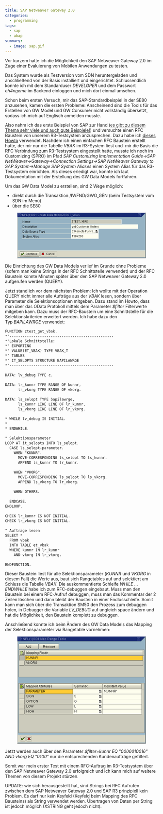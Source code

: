 ```yaml
---
title: SAP Netweaver Gateway 2.0
categories:
  - programming
tags:  
  - sap
  - abap
summary:
  - image: sap.gif
---
```

Vor kurzem hatte ich die Möglichkeit den SAP Netweaver Gateway 2.0 im Zuge einer Evaluierung von Mobilen Anwendungen zu testen.

Das System wurde als Testversion vom SDN heruntergeladen und anschließend von der Basis installiert und eingerichtet. Schlussendlich konnte ich mit dem Standarduser _DEVELOPER_ und dem Passwort _ch4ngeme_ im Backend einloggen und mich dort einmal umsehen.

Schon beim ersten Versuch, mir das SAP-Standardbeispiel in der SE80 anzusehen, kamen die ersten Probleme: Anscheinend sind die Tools für das Erstellen von GW Model und GW Consumer nicht vollständig übersetzt, sodass ich mich auf Englisch anmelden musste.

Also nahm ich das erste Beispiel von SAP zur Hand ([es gibt zu diesem Thema sehr viele und auch gute Beispiele!](http://www.sdn.sap.com/irj/sdn/index?rid=/webcontent/uuid/c0a638d0-8478-2e10-8eb4-f157b64fb221)) und versuchte einen RFC Baustein von unserem R3-Testsystem anzusprechen. Dazu habe ich [dieses Howto](http://www.sdn.sap.com/irj/sdn/go/portal/prtroot/docs/library/uuid/a0b24f72-d4e2-2e10-ce9e-dc24975ddd80) verwendet. Nachdem ich einen einfachen RFC Baustein erstellt hatte, der mir nur die Tabelle _VBAK_ im R3-System liest und  mir die Basis die RFC Verbindung zum R3-Testsystem eingestellt hatte, musste ich noch im Customizing (SPRO) im Pfad _SAP Customizing Implementation Guide->SAP NetWeaver->Gateway->Connection Settings->SAP NetWeaver Gateway to SAP System->Manage SAP System Aliases_ einen System Alias für das R3-Testsystem einrichten. Als dieses erledigt war, konnte ich laut Dokumentation mit der Erstellung des GW Data Models fortfahren.

Um das GW Data Model zu erstellen, sind 2 Wege möglich:

* direkt durch die Transaktion /IWFND/GWO_GEN (beim Testsystem vom SDN im Menü)
* über die SE80
<figure><a href="/images/2012/01/create_data_model_1.png"><img src="/images/2012/01/create_data_model_1.png" alt="Erstellung des GW Data Model - Schritt 1"></a></figure>

Die Einrichtung des GW Data Models verlief im Grunde ohne Probleme (sofern man keine Strings in der RFC Schnittstelle verwendet) und der RFC Baustein konnte Minuten später über den SAP Netweaver Gateway 2.0 aufgerufen werden (QUERY).

Jetzt stand ich vor dem nächsten Problem: Ich wollte mit der Operation QUERY nicht immer alle Aufträge aus der _VBAK_ lesen, sondern über Parameter die Selektionsoptionen mitgeben. Dazu stand im Howto, dass man über das OData Protokoll mittels dem Parameter _$filter_ Filterwerte mitgeben kann. Dazu muss der RFC-Baustein um eine Schnittstelle für die Selektionskriterien erweitert werden. Ich habe dazu den Typ _BAPILAWRGE_ verwendet:

```
FUNCTION ztest_get_vbak.
*"------------------------------------------------
*"Lokale Schnittstelle:
*" EXPORTING
*" VALUE(ET_VBAK) TYPE VBAK_T
*" TABLES
*" IT_SELOPTS STRUCTURE BAPILAWRGE
*"------------------------------------------------

DATA: lv_debug TYPE c.

DATA: lr_kunnr TYPE RANGE OF kunnr,
      lr_vkorg TYPE RANGE OF vkorg.

DATA: ls_selopt TYPE bapilawrge,
      ls_kunnr LIKE LINE OF lr_kunnr,
      ls_vkorg LIKE LINE OF lr_vkorg.

* WHILE lv_debug IS INITIAL.
*
* ENDWHILE.

" Selektionsparameter
LOOP AT it_selopts INTO ls_selopt.
  CASE ls_selopt-parameter.
    WHEN "KUNNR".
      MOVE-CORRESPONDING ls_selopt TO ls_kunnr.
      APPEND ls_kunnr TO lr_kunnr.

    WHEN "VKORG".
      MOVE-CORRESPONDING ls_selopt TO ls_vkorg.
      APPEND ls_vkorg TO lr_vkorg.

    WHEN OTHERS.

  ENDCASE.
ENDLOOP.

CHECK lr_kunnr IS NOT INITIAL.
CHECK lr_vkorg IS NOT INITIAL.

" Aufträge lesen
SELECT *
  FROM vbak
  INTO TABLE et_vbak
  WHERE kunnr IN lr_kunnr
    AND vkorg IN lr_vkorg.

ENDFUNCTION.
```

Dieser Baustein liest für alle Selektionsparameter (_KUNNR_ und _VKORG_ in diesem Fall) die Werte aus, baut sich Rangetables auf und selektiert am Schluss die Tabelle _VBAK_. Die auskommentierte Schleife _WHILE ... ENDWHILE_ habe ich zum RFC-debuggen eingebaut. Muss man den Baustein bei einem RFC-Aufruf debuggen, muss man das Kommentar der 2 Zeilen löschen und dann bleibt der Baustein in einer Endlosschleife. Somit kann man sich über die Transaktion SM50 den Prozess zum debuggen holen, in Debugger die Variable _LV_DEBUG_ auf ungleich space ändern und hat die Möglichkeit, den Baustein komplett zu debuggen.

Anschließend konnte ich beim Ändern des GW Data Models das Mapping der Selektionsparameter via Rangetable vornehmen:

<figure><a href="/images/2012/01/create_data_model_2.png"><img src="/images/2012/01/create_data_model_2.png" alt="Mapping der Rangetable für die Selektionsoptionen"></a></figure>

Jetzt werden auch über den Parameter _$filter=kunnr EQ "0000010016" AND vkorg EQ "0100"_ nur die entsprechenden Kundenaufträge gefiltert.

Somit war mein erster Test mit einem RFC-Auftrag im R3-Testsystem über den SAP Netweaver Gateway 2.0 erfolgreich und ich kann mich auf weitere Themen von diesem Projekt stürzen.

UPDATE: wie sich herausgestellt hat, sind Strings bei RFC Aufrufen zwischen dem SAP Netweaver Gateway 2.0 und SAP R3 prinzipiell kein Problem. Es darf nur kein Keyfeld (Keyfeld beim Mapping des RFC Bausteins) als String verwendet werden. Übertragen von Daten per String ist jedoch möglich (XSTRING geht jedoch nicht).
